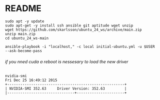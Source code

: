 # README #

```
sudo apt -y update
sudo apt-get -y install ssh ansible git aptitude wget unzip
wget https://github.com/skarlsson/ubuntu_24_ws/archive/main.zip
unzip main.zip
cd ubuntu_24_ws-main
```

```
ansible-playbook -i "localhost," -c local initial-ubuntu.yml -u $USER --ask-become-pass 
```

###### if you nned cuda a reboot is nessesary to load the new driver
```
nvidia-smi 
Fri Dec 25 16:49:12 2015
+------------------------------------------------------+
| NVIDIA-SMI 352.63     Driver Version: 352.63         |
|-------------------------------+----------------------+
```


